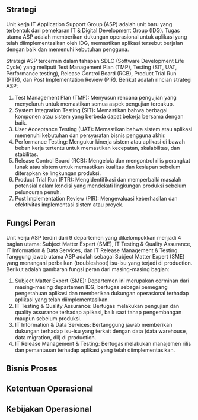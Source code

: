 ## Strategi

Unit kerja IT Application Support Group (ASP) adalah unit baru yang terbentuk dari pemekaran IT & Digital Development Group (IDG). Tugas utama ASP adalah memberikan dukungan operasional untuk aplikasi yang telah diimplementasikan oleh IDG, memastikan aplikasi tersebut berjalan dengan baik dan memenuhi kebutuhan pengguna.

Strategi ASP tercermin dalam tahapan SDLC (Software Development Life Cycle) yang meliputi Test Management Plan (TMP), Testing (SIT, UAT, Performance testing), Release Control Board (RCB), Product Trial Run (PTR), dan Post Implementation Review (PIR). Berikut adalah rincian strategi ASP:

1. Test Management Plan (TMP): Menyusun rencana pengujian yang menyeluruh untuk memastikan semua aspek pengujian tercakup.
2. System Integration Testing (SIT): Memastikan bahwa berbagai komponen atau sistem yang berbeda dapat bekerja bersama dengan baik.
3. User Acceptance Testing (UAT): Memastikan bahwa sistem atau aplikasi memenuhi kebutuhan dan persyaratan bisnis pengguna akhir.
4. Performance Testing: Mengukur kinerja sistem atau aplikasi di bawah beban kerja tertentu untuk memastikan kecepatan, skalabilitas, dan stabilitas.
5. Release Control Board (RCB): Mengelola dan mengontrol rilis perangkat lunak atau sistem untuk memastikan kualitas dan kesiapan sebelum diterapkan ke lingkungan produksi.
6. Product Trial Run (PTR): Mengidentifikasi dan memperbaiki masalah potensial dalam kondisi yang mendekati lingkungan produksi sebelum peluncuran penuh.
7. Post Implementation Review (PIR): Mengevaluasi keberhasilan dan efektivitas implementasi sistem atau proyek.

## Fungsi Peran

Unit kerja ASP terdiri dari 9 departemen yang dikelompokkan menjadi 4 bagian utama: Subject Matter Expert (SME), IT Testing & Quality Assurance, IT Information & Data Services, dan IT Release Management & Testing. Tanggung jawab utama ASP adalah sebagai Subject Matter Expert (SME) yang menangani perbaikan (troubleshoot) isu-isu yang terjadi di production. Berikut adalah gambaran fungsi peran dari masing-masing bagian:

1. Subject Matter Expert (SME): Departemen ini merupakan cerminan dari masing-masing departemen IDG, bertugas sebagai pemegang pengetahuan aplikasi dan memberikan dukungan operasional terhadap aplikasi yang telah diimplementasikan.
2. IT Testing & Quality Assurance: Bertugas melakukan pengujian dan quality assurance terhadap aplikasi, baik saat tahap pengembangan maupun sebelum produksi.
3. IT Information & Data Services: Bertanggung jawab memberikan dukungan terhadap isu-isu yang terkait dengan data (data warehouse, data migration, dll) di production.
4. IT Release Management & Testing: Bertugas melakukan manajemen rilis dan pemantauan terhadap aplikasi yang telah diimplementasikan.

## Bisnis Proses

## Ketentuan Operasional

## Kebijakan Operasional